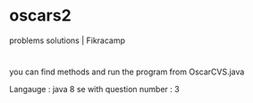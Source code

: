 # oscars2
problems solutions | Fikracamp
#
you can find methods and run the program from OscarCVS.java

Langauge : java 8 se with
question number : 3


